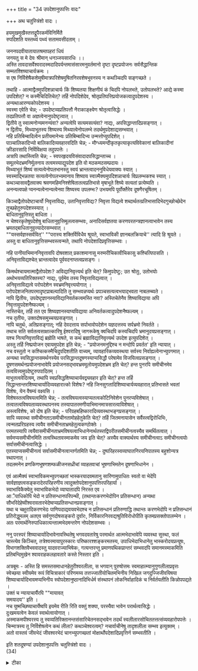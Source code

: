+++
title = "34 उपदेशानुपपत्तिः वादः"

+++
अथ चतुस्त्रिंशो वादः ।  

हयमुखमुखैस्तत्तद्रूपैरकर्मविनिर्मितै  
रुपदिशति यस्तथ्यं पथ्यं सतामवसीदताम् ।  

जननपदवीयातायातश्रमापहरां धियं  
जनयतु स मे देवः श्रीमान् धनञ्जयसारधिः ।।  
अस्ति तावदासर्वेश्वरादस्मदादिपर्यन्तमासंसारमनुवर्तमानो दृष्टा दृष्टप्रयोजनः सर्वसैद्धान्तिक सम्मतश्शिष्याचार्यक्रमः ।  
स एष निर्विशेषैकशेमुषीमात्रपरिशेषमुषितनिरवशेषभुवनस्य न कथञ्चिदपि सङ्गच्छते ।  

तथाहि - आत्माद्वैतमुपदिशन्नाचार्यः किं शिष्यतया शिक्षणीयं कं चिदपि नोपलभते, उतोपलभते? आद्ये कस्मा उपदिशेत्? न कस्मैचिदितिचेत्? तर्हि नोपदिशेदेव, श्रोतृप्रतिपत्तिप्रयोजकत्वादुपदेशस्य ।  
अन्यथाआरण्यकोपदेशस्य ।  
स्वस्मा एवेति चेन्न; - उपदेष्टव्यप्रतिपत्तौ नैराकाङ्क्ष्येण श्रोतृत्वासिद्धेः ।  
तदप्रतिपत्तौ वा अज्ञत्वेनानुपदेष्टृत्वात् ।  
द्वितीये तु स्वात्मनोन्यमनन्यंवा? अन्यत्वेपि सत्यमसत्यंवा? नाद्यः, अपसिद्धान्तादिप्रसङ्गात् ।  
न द्वितीयः, मिथ्याभूतस्य शिष्यस्य मिथ्यात्वेनोपलम्भे तदर्थमुपदेशाद्यसम्भवात् ।  
नहि प्रतिबिम्बादित्वेन प्रतीयमानेभ्यः प्रतिबिम्बादिभ्य उन्मत्तोप्युपदिशेत् ।  
पाञ्चालिकादिभ्यो बालिकादिव्यवहारवदिति चेन्न; - मौग्ध्यमन्दीकृतकृत्याकृत्यविवेकानां बालिकादीनां क्रीडारसादि निर्विविक्षया तदुपपत्तेः ।  
अत्रापि तथास्त्विति चेन्न; - स्वपरहृदयविसंवादादपसिद्धान्ताच्च ।  
समूलभेदभ्रमनिर्मूलनाय तत्वमस्याद्युपदेश इति वो मठकमठसम्प्रदायः ।  
मिथ्याभूतं शिष्यं सत्यत्वेनोपलभानस्तु स्वयं भ्रान्तत्वादननुविधेयवाक्यः स्यात् ।  
स्वस्माद्भिन्नतया सत्यत्वेनोपलभ्यमानाय शिष्याय स्वात्मैक्यमुपदिशन्नाचार्यः विप्रलम्भकश्च स्यात् ।  
कथञ्चासावद्वैतवाक्य श्रवणमहिमनिश्शेषितातत्वप्रतिभासे मृषाभूते शिष्ये सत्यतां प्रत्येष्यति ।  
अनन्यत्वपक्षे प्यनन्यत्वेनान्यत्वेनवा शिष्यस्य उपलम्भः? उभयमपि पूर्वोक्तैरेव दूषणैरचूषितम् ।  

किञ्चाद्वैतोपदेष्टाचार्यो निवृत्ताविद्यः, उतानिवृत्ताविद्यः? निवृत्ता विद्यत्वे शब्दार्थतत्प्रतिभासादिभेदगुच्छोच्छेदेन तुच्छहेतुरुपदेशस्स्यात् ।  
बाधितानुवृत्तिस्तु बाधिता ।  
न चेश्वरकृतेषूपदेशेषु बाधितानुवृत्तिमूलत्वसम्भवः, अनादिसर्वज्ञतया करणपरतन्त्रज्ञानत्वाभावेन तस्य भ्रमतद्बाधितानुवृत्त्यादेरसम्भवात् ।  
""यस्सर्वज्ञस्सर्ववित्'' ""परास्य शक्तिर्विविधैव श्रूयते, स्वाभाविकी ज्ञानबलक्रियाचे'' त्यादि हि श्रूयते ।  
अस्तु वा बाधितानुवृत्तिसम्भवस्त्वन्मते, तथापि नोपदेशादिप्रवृत्तिसम्भवः ।  

नहि पानीयाभिमाननिवृत्तावपि दोषवशात् प्रकाशमानासु मरुमरीचिकावीचिकासु कश्चित्पिपासति ।  
अनिवृत्ताविद्यश्चेत् भ्रान्तत्वादेव पूर्ववदनाप्तत्वप्रसङ्गः ।  

किमर्थश्चायमात्माद्वैतोपदेशः? अविद्यानिवृत्त्यर्थ इति चेत्? किमुपदेष्टुः; उत श्रोतुः, उतोभयोः अथोभयव्यतिरिक्तस्य? नाद्यः, पूर्वमेव तस्य निवृत्ताविद्यत्वात् ।  
अनिवृत्ताविद्यत्वे परोपदेशेन स्वभ्रमनिवृत्त्ययोगात् ।  
परोपदेशजनितपरमादृष्टप्राबल्यादिति तु सम्भवन्नप्यर्थः प्रपञ्चसत्यत्वभयाद्भवता नाबलम्ब्यते ।  
नापि द्वितीयः, उपदेष्टृज्ञानस्याविद्यानिवर्तकत्वमस्ति नवा? अस्तिचेतेनैव शिष्याविद्याया अपि निवृत्तावुपदेशनैष्फल्यम् ।  
नास्तिचेत्, तर्हि तत एव शिष्यज्ञानस्याप्यविद्याया अनिवर्तकत्वादुपदेशनैष्फल्यम् ।  
नच तृतीयः, उक्तदोषसमुच्चयप्रसङ्गात् ।  
नापि चतुर्थः, अतिप्रसङ्गात्; नहि देवदत्ताय सर्पाभावोपदेशेन यज्ञदत्तस्य सर्पभ्रमो निवर्तते ।  
तथाच सति सर्वतत्वसाक्षात्कारिषु ईश्वरादिषु जागरूकेषु क्वचिदपि कस्यचिदपि भ्रमानुदयप्रसङ्गात् ।  
यश्च नित्यनिवृत्ताविद्यं ब्रह्मेति भाषते, स कथं ब्रह्माविद्यानिवृत्त्यर्थ उपदेश इत्युपदिशेत् ।  
अस्तु तर्हि निष्प्रयोजन एवायमुपदेश इति चेन्न; - "प्रयोजनमनुद्दिश्च न मन्दोपि प्रवर्तत' इति न्यायात् ।  
नच वस्तुतो न कश्चित्कस्मैचिदुपदिशतीति वाच्यम्, व्यावहारिकव्यवस्थया सर्वस्य निर्वाह्यत्वेनाभ्युपगमात् ।  
अन्यथा स्वसिद्धान्तसमर्थनस्येव परसिद्धान्तदूषणस्याप्यसिद्धौ परेषामेव विजयित्वप्रसङ्गात् ।  
दूषणसमर्थनप्रयोजनाभावेपि प्रयोजनसद्भावभ्रममूलोयमुपदेशभ्रम इति चेत्? हन्त पुनरपि समीचीनमेव तत्ववित्त्वमुपदेष्टुरुपपादितम् ।  
माभूत्तत्ववेदित्वम्, तथापि स्वप्रसिद्धशिष्याचार्यवद्व्यवहार इति चेत्? हन्त तर्हि सिद्धान्तान्तरशिष्याचार्यादिव्यवहारात्को विशेषः? नहि जिनसुगतादिशिष्याचार्यव्यवहारात् प्रतिभासते भवतां विशेषः, येन वैषम्यं वक्ष्यसि ।  
विशेषस्तत्वविषयत्वमिति चेन्न; - तत्वविषयत्वस्याप्यतत्वकोटिनिवेशेन पुनरप्यविशेषात् ।  
तत्वातत्वविषयताव्यवस्थापनस्य तस्यापातरमणीयाभिमानमात्रसारत्वाविशेषात् ।  
अस्त्वविशेषः, को दोष इति चेन्न; - परिग्रहबहिष्कारादिव्यवस्थाभङ्गप्रसङ्गात् ।  
सापि व्यवस्था समीचीनताऽसमीचीनतामोहहेतुकेति चेत्? तर्हि जितमनायासेन सर्वैस्त्वद्विरोधिभिः, त्वन्मतप्ररिग्रहस्य त्वयैव समीचीनताभ्रमहेतुत्वकण्ठोक्तेः ।  
परमतस्यापि त्वयैवासमीचीनताभ्रमविषयत्वाभिधानेनार्थतस्तद्विपरीतसमीचीनत्वस्यैव समर्थितत्वात् ।  
सर्वमप्यसमीचीनमिति तत्वस्थितावस्माकमेव जय इति चेत्? अस्यैव वाक्यार्थस्य समीचीनत्वाऽ समीचीनत्वयोः सर्वासमीचीनत्वासिद्धेः ।  
एतस्याप्यसमीचीनत्वं सर्वासमीचीनत्वान्तर्गतमिति चेन्न; - दुष्परिहरस्वव्याघातनिरयनिपातस्य बहुशोन्यत्र स्थापनात् ।  
तदलमनेन व्रणकिणभूषणशम्फळीजनसध्रीचां व्याहतवाचां भूषणाभिमतेन दूषणाभिधानेन ।  

एवं आत्मैक्यं स्वाभाविकमभ्युपगच्छतां भास्करयादवमतानु सारिणामुपाधितः स्वतो वा भेदेपि सार्वज्ञाज्ञत्वसङ्करादेरपरिहरणीय त्वादुक्तोपदेशानुपपत्तिरपरिहार्या ।  
स्वाभाविकैक्येतु स्वाभाविकभेदो व्याघातादपि निरस्त एव ।  
आैपाधिकोपि भेदो न प्रतिसन्धानपरिपन्थी, (तथान्तःकरणभेदोपिन प्रतिसन्धान) अन्यथा सौभरिदेहेष्वीश्वरावतारभेदेष्वप्यप्रतिसन्धानप्रसङ्गात् ।  
यथा च चक्षुरादिकरणभेदः पाणिपदाद्यवयवभेदश्च न प्रतिसन्धानं प्रतिरुणाद्धि तथान्तः करणभेदोपि न प्रतिसन्धानं प्रतिरोद्धुमलम् अतएव सर्वगुणदोषसङ्करो दुर्वारः, निर्विकारनिरवद्यश्रुतिविरोधोपीति कृतमप्रसक्तोपालम्भेन ।  
अतः परमार्थनिरुपाधिकात्यन्तात्मभेदमन्तरेण नोपदेशसम्भवः ।  

ननु परस्परं शिष्याचार्यादिभावेनावस्थितेषु भगवदवतारेषु परमार्थत आत्मभेदाभावेपि व्यवस्था सुस्था, फलं चास्त्येव किञ्चित्, तत्रेश्वरमायापुरस्कारः परिष्कारश्शङ्करमतस्य, उपाधिभेदाभिधानेतु भास्करोदयप्रत्यूषः, विभागशक्तिवैभववादस्तु यादवराज्याभिषेकः, गत्यन्तरन्तु प्रमाणपथिकप्रान्तरं सम्भवदपि समानमस्माकमिति प्रतिबन्दिमुखेन श्वावराहकलहावतारे कस्ते निस्तार इति ।  

अत्रबूमः - अस्ति हि समस्तसमाधानहेतुरीश्वरलीला, स भगवान् पुरुषोत्तमः स्वमाहात्म्यानुगुणलीलाप्रवृत्तः स्वेच्छया स्वीयमेव रूपं विचित्राकारं परिणमय्य तत्तज्जातीयोचितमभिनीय निखिल जगदुज्जिजीवयिषया शिष्याचार्यादिभावमप्यभिनीय स्वोपदेशानुष्ठानादिभिर्धर्म संस्थापनं लोकनिर्वाहादिकं च निर्वर्तयतीति किन्नोपपद्यते ।  
उक्तं च न्यायाचार्यैरपि ""मायावत्   
समयादय'' इति ।  
नच युष्मच्छिष्याचार्येष्वपि इयमेव रीति रिति वक्तुं शक्या, परस्यैवा भावेन परार्थत्वासिद्धेः ।  
दुःखमयत्वेन केवलं स्वार्थत्वायोगात् ।  
अस्माकमपीश्वरस्य तु स्वव्यतिरिक्तानन्तसंसारिचेतनसद्भावेन तदर्थं स्वलीलारसोचिततत्तत्संव्यवहारोपपत्तेः ।  
चिन्मात्रस्य तु निर्विशेषत्वेन कथं लीला? कथञ्चेश्वरत्वम्? नचार्वाचीनेषु तादृशलीला सम्भव इत्युक्तम् ।  
अतो वास्तवं जीवभेदं जीवश्वरभेदं चानभ्युपगच्छतां मोक्षार्थोपदेशादिप्रवृत्तिर्न सम्भवतीति ।  

इति शतदूषण्यां उपदेशानुपपत्तिः चतुस्त्रिंशो वादः ।  
(34)

<details><summary>टीका</summary>

संविदैक्ये एकस्य ज्ञानात्परस्यापि ज्ञानत्वात् ज्ञाना ज्ञानयोरयोगेन शिष्याचार्य भावायोगादुपदेशानु पपत्तिस्तद्भेदेतु - तदुपपत्तिरिति सङ्गत्यावादार्थं संगृह्णातिह्यमुखेति। अवसीदतां सतां दुखिभ्यः सदूभ्य इत्यर्थः चतुर्थ्यर्थे षष्ठी। उपदिशतीत्यनेन धनं जयसारथिरित्यनेन च वादार्थस्सूचितः आसंसारमित्यव्ययी भावः । संसारमभि व्याप्येत्यर्थः ।।स एष इति। शेमुषीमात्रस्य परिशेषो यथा भवति तथा मुषित कृत्स्न प्रपञ्चस्येत्यर्थः । तुनु प्रपञ्च भेदस्य व्यावहारिकस्य सत्वादुपदेशः कथं नोपपद्यत इत्यत्राहःतथाहीति। उपदेशस्य संप्रदाननियमो नास्तीति शङ्कतेःन कस्मैचिदिति । अन्यथेति। प्रतिपत्ति प्रयोजकत्वाभावे वेदान्तानामरप्यरोदन वदप्रयोजन कत्वाभावे वेदान्तानामख्यरोदनवद प्रयोजकत्व प्रसङ्ग इत्यर्थः । आरप्यकमुपनिषत् ।उपपेष्टव्येति। उपदेष्टस्यार्थस्य स्वेन प्रतिपत्तौ बुमुत्साविरहान्न श्रोतृत्व सम्भव इत्यर्थः। तदप्रतिपत्ताविति । तन्प्रतिपत्तिम् लक उपदेश एव स्यादित्यर्थः । अन्यमनन्यं वेति । उपलभ्यत इत्यनुषङ्गः ।अपसिद्धान्तादिति। अद्वैतहानेरिति भावः । आदिपदेन वस्तुतोऽन्यत्वे त्वदुक्तन्यायेन दृग्दृश्य संबन्धत्वानुपपत्तेस्तदुपलम्भोऽपित्वयाऽ रूपपाद इत्यादिकमभि प्रेत्वं मिथ्याभूतमपि विशिष्यमिथ्यात्वेनोपलभते उत सत्यत्वेनेति विकल्पमभिप्रेत्याद्यं दूषयतिः - मिथ्याभूतस्येति। आदिपदेन तदर्थानुष्ठानं गृह्यते । ननु मिथ्याभूतेनोपलभ्यमानायैव शिष्यायोप देशोऽस्तु । चैतन्याभावे ज्ञाते सालभञ्जिकादिभ्यः क्षीरदानादि व्यवहार दर्शनादिति शङ्कते पाञ्चालिकादिभ्य इति ।मौग्ध्यमङ्गीकृतेति। इदमुपलक्षणं ।। ज्ञातत्वादिकमारोप्यापि व्यवहारः स्यादेवेति द्रष्टव्यं । अत्रापि कृत्याकृत्यविवेकमांद्यादुप देशोऽस्त्वित्यर्थः ।स्वपरेति। आचार्यस्य विवेकिता पूर्तेस्सर्वैरक्ष्युपगमादिति भावः ।अपसिद्धान्तादिति। अज्ञस्योपदेष्ट्रत्वस्यानभ्युपगमादिति भावः । अपसिद्धान्तमेवोपपादयतिःसमूलेतितथा च तत्वमस्यादि वाक्यार्थज्ञनवत एवोपदेष्ट व्यत्वात्सर्वमिथ्यात्व ज्ञानस्या वश्यकतया विवेकमान्द्यमयुक्त मित्यर्थः । मठस्य कमठा इवमठकमठाःकमठा यथा बहिर्नजानन्ति तद्वदज्ञा इत्यर्थः ।मिथ्याभूतमिति। शिष्यः स्व प्रत्युपदेशादेव स्वस्मिन् गुरोस्सत्यत्व बुद्धिं जानन् तद्विपरीतमिथ्यात्वोपदेशे नाचार्ये भ्रान्तत्वादि शङ्कया तद्वाक्यं न श्रद्धधीतेत्यर्थः । आचार्यलक्षणमपि न स्याद्दभ्या सूयाविप्रलम्भादि वर्जितत्वादित्याहःस्वस्माद्भिन्नतयेति। आचार्यस्य सत्यता 
प्रतिपत्तिरवेन स्यादित्याह कथं चेति । अतत्व प्रति भासत्वभिन्ने सत्यता प्रतिभासस्येति भावः ।पूर्वोक्तैरेवेति। अन्यत्वेनोपलंभपक्षे । ननु विधेयवाक्यत्व विप्रलम्भकवाक्यत्व ज्ञानासम्भवाः पूर्वोक्त दोषाः । अनन्यत्वेनोपलम्भपक्षे उपदेष्टव्य प्रतिपत्ति तदप्रतिपत्त्योः श्रोतृत्व वक्तृत्वासिद्धी पूर्वोक्त दोषौ । यद्यप्युभयबहिर्थावेनोपलम्भस्सम्भवति । तथापि तदन्यत्वेन ज्ञानाभावे उपदेशफलस्य श्रोतरिबोधोत्पादस्य ज्ञानस्या सम्भवात्प्रवृत्तिर्न स्यादिति भावः ।किञ्चद्वैतीति। अद्वैतं - द्वैतमिथ्यात्वं ।शब्दार्थेति।शब्दो - विषयतयार्थः । प्रतिपाद्यतया तत्प्रतिभास वागादिकमपेक्षितं । तत्रोपदेशहेतु भूत प्रतिभासाद्यसम्भवात्सामग्रयुच्छेदे तुच्छहेतुक उपदेश स्यादित्यर्थः । गुच्छः - समुदायः ननु शब्दार्थयोर्बाधितयोर्बाधितानुवृत्त्या तत्प्रविभानसम्भवान्न सामग्रयुच्छेद इत्यत्राहःबाधितानु वृत्तिस्त्विति।करणपरतन्त्रेति। तथात्वेहि करणदोषाद्भ्रमः संभाव्येतेति भावः । अनादि सर्वज्ञतायां करणपरतंत्राभावे च प्रमाणमाहःयस्सर्वज्ञ इति। आचार्यस्य बाधितानुवृत्तिमभ्युपेत्याहः - अस्तु वेति । पानीयाभिमानेति। अप्रामान्यनिश्चये प्रामाण्यशङ्काशून्यनीयम भ्रमस्य विशष्टस्य निवृत्तिरभिप्रेता भ्रममात्रस्यानु वृत्तेस्ततश्च शिष्यादिरसत्य इति ज्ञानवतो गुरोर्नतान् प्रत्युपदेशस्सम्भवतीति भावः ।अनिवृत्तेति। तत्वज्ञाने सत्यविद्या निवृत्तेरावश्यकत्वात्तदनिवृत्तौ तत्वाज्ञानाभावादुपदेष्टृत्वं न स्यादिति भावः । प्रयोजनाथावाच्चोपदेशो न युक्त इत्याहःकिमर्थ इति।परेति। समानाधिकरण ज्ञानस्यैव विद्यानिवर्तकत्वाभावादिति भावः । प्रपञ्च सत्यत्व भयादिति । दृष्टद्वारा ज्ञाननिवत्यत्वे पुरुषोत्तमदर्शन निवर्त्यपापवत्सत्यता प्रसङ्ग इति भावः ।स्वस्येति। तथाचोपदेश सामग्रयभाव इति भावः ।नास्ति चेदिति। अविद्यानिवृत्तिर्नास्ति चेदिति भावः ।तत एवेति। गुरुज्ञानस्याविद्यानिवर्तकत्वा भावात्तुल्यन्यायेन शिष्यज्ञानस्याप्य विद्या निवर्तकत्वायोगाद्युपदेशानर्थक्य मित्यर्थः ।तथा च सतीति। व्यधिकरणज्ञानस्य निवर्तकत्व इत्यर्थः । आदिशब्देन योगिनोविवक्षिताः ।यच्चेति। नित्यनिवृत्ताविद्यं ब्रह्मैवकोजीव इति पक्षस्तस्मिन् पक्षेस्तुरामुपदेशानुपपत्तिरित्याहः - यच्चेति। मिथ्यात्वादुपदेशस्य तदनुपपत्तिर्न दोषायेत्याशङ्कयाहः - न चेति । व्यावहारिकेति। व्यावहारिक प्रयोजनोद्देशादि व्यवस्थया लोक व्यवहारस्य समर्थ्यत्वदित्यर्थः ।अन्यथेति। मिथ्यात्वादेवस्वांगी कृतस्योपदेशस्यानिर्वांह्यत्वे तद्वदेव प्रतिवादिनिर्णयस्यापि मिथ्यात्वेन तद्दूषणस्यकर्तव्यतया तदसिद्धौ परेषामेव विजयत्व प्रसङ्ग इत्यर्थः ।दूषणेति। उपदेशोऽस्था द्वैतरूप स्वमत समर्थनं । द्वैतरूप परमतदूषणं चेत्युभयात्मकंः तादृशस्यो पदेशस्य प्रयोजनाभावेऽपि प्रयोजन भ्रममूलोऽयमुपदेश इत्यर्थः ।हन्तेति। गुरोः परम भ्रान्तत्वमेवोपपादि भावाभ्यां तत्वविषयत्वा तत्वविषयत्वादि व्यवस्था त्वदभिमत न्यायानामसामीचीन्यस्य साधितत्वात्तदभिमानमात्रं तु नो दावपि समानमित्यर्थः ।परिग्रहेति। त्वया जिनमतादि बहिष्कार्यं किमर्थं क्रियते परिग्रह एव किं न क्रियत इत्यर्थः । आदि पदेन तदनुक्तानुज्ञानं गृह्यते भ्रमाद्यवस्थेति शङ्कतेः - सापीति । तर्हि जितमिति। त्वन्मतमेव बहिष्कार्यं परमतमेव स्वीकार्यमिति पर्यवस्यतीति भावः । ननु समीचीनमसमी चीनमिति विभागो नास्त्येव सर्वमप्य समीचीनमेव इदमेवमतमस्माकमिति शङ्कतेः - सर्वमितिसर्वासमीचीनत्वे एकस्य वाक्यस्य समीचीनत्वमेतत्समीचीनत्वस्यैव सिद्धान्तस्य समीचीनत्वादस्या सामीचीन्ये - एको न सर्वांत समिचीन्या (+++) भावः । इदं वाक्यं स्वस्याप्य सामीचीन्यं समर्थयत इत्याशङ्क्यतमिति भावः । स्वाप्नाचार्यस्य तत्ववित्त्वा भावेऽपि स्वप्नोपदेशवदस्त्विति शङ्कतेः - मा भूदिति। व्यवहारः उपदेशः श्रवणं च ।तर्हीति। आचार्यस्यातत्व वित्वविशेषादिति भावः । अतत्ववित्वेप्युपदेश वैशम्यमस्त्वित्यत आहःनहीति। काकुगर्भं । जिन सुगतादि शिष्याचार्यं व्यवहाराद्भवतां व्यवहार विशेषो न प्रतीयत इत्येतन्नास्ति किं न प्रतीयतं एव तथा च तद प्रतिपत्तेर्भवतां वैषम्यं वक्तुं न शक्यमिति भावः । ननु सिद्धान्तेप्युपदेशस्य तत्वविषयत्वादेव वैषम्यं वाच्यं । तत्पूर्व पक्षिणोप्यस्त्वित्याशङ्कतेः - विशेष इति। तत्व विषयत्वस्य मिथ्यात्वेन वस्तुतदभावस्यो भयत्रा विशेषादिति भावः । ननु तत्व विषयत्व तदभावाभ्यां वैषम्यं न ब्रूमः । किन्तु तत्व विषयत्वा(++++)भ्या मित्यत्राहः - तत्वा तत्वेति। मूलभूतन्यायानां समीचीनस्य तदस्वस्या सामीचीन्यमपि स्वसमीचीन्यायत्तमिति व्याघातो मिथ्यात्वादि खण्डने दर्शित इत्याहः - सर्वसमीचीनत्वेति । व्रणिकिणेति। विरूपता पादका (+++) नां स्वरूपतापादकत्व भ्रमवतीनामिव दूषणानां भूषणत्व भ्रमवत्तयात्यंत पारमत्वं सूच्यते । यादवादिमतेप्युपदेशानु पपत्तिमतिदिशतिः - एवमिति। प्रसङ्गात्स्वाभाविक भेदवादं दूषयतिः - स्वाभाविकेति। अपि शब्द उपदेशानुपपत्तिं सूचयति । प्रसङ्गाद्भास्कर पक्षेमपि दूषयतिः - आैपाधिक इति। न प्रतिसन्धान परिपन्थीति । तथा चा प्रतिसन्धानार्थमौपाधिक भेदकल्पनं व्यर्थमिति भावः ननु सौभर्यादि शरीरेऽपि प्रतिसन्धानं नास्त्येवेत्यत्राहः - यथाचेति। उपकरणत्वा विंशेषेऽकं तरवैषम्यस्य प्रयोजकत्वादिति भावः ।अत एवेति। एतादृश भेदस्य व्यवस्थापकत्वाभाव देवेत्यर्थः । साङ्कर्ये दोषमाहः - निर्विकारेति। परमार्थत्यनेन कल्पित भेदव्यावृत्तिःनिरूपाधिकेतिभास्करमतव्यावृत्तिः ।अत्यन्तपदेनयादवमत व्यावृत्तिः । 
भेदस्यात्यन्तिकत्वमभेदासहिष्णुत्वं । ननु भवतापि वास्तवभेदा भावेऽपि शिष्याचार्य व्यवस्थाभ्युप गम्यते । तथास्माकमस्त्विति शङ्कतेःफलं चेति। फलाभावे प्रवृत्त्ययोगात्फलं चास्तति भावः। मायापरस्कारः - मायाधीन भेद पुरस्कारः - विभागशक्ति वैभववादः शक्तिमाहात्म्याधीन विभागा इत्यर्थः प्रमाणपथिकप्रान्तरं प्रामाणिकानां दूरं प्रमाण शून्यमिति यावत् - एकस्य वराहस्य बहुभिः कलहः - श्वावराहकलहः भगवल्लीलैव निस्तार इत्याहः - अत्र ब्रूम इति। तद्विष्णोतिः सभगवानिति। अस्ति ह्यत्र प्रयोजनं परनुग्रता हादिरिति प्रयोजनार्थं प्रवृत्ति व्यवस्था चोपपद्यत इति भावः ।उक्तं चेति। सर्गाद्यकाले व्यवहारा भवेन व्युत्पत्तिग्रहो नोपपद्यत इत्यनोक्तमुदयनेन"मायावत्समयादय'' (न्या कु.2.3)इति इदं च तेनैव विवृतं यथा हि सूत्र संचाराधिष्ठितदारु पुत्रिकादिकमिदमानयेति प्रयुङ्के स (+++) दारु पुत्रकस्तं तथा करोति तथा चेत न व्यापारादिवत्तदर्शितालोऽपि व्युत्पाद्यत एव तथं हापिस्यादिति । एवं प्रतिबंदीं पराकृत्ये दानींमीश्वरस्यापि परमते शिष्याचार्य व्यवहारोऽपपन्न इत्यत्राहः - चिन्मात्रस्येति। ननु विशे (++++)शलीलाद्यसम्भवेप्यर्वाचीनानां लीलया शिष्याचार्यादि भावोऽस्त्वित्यत्राहः - अर्वाचीनाना मिति ।आचार्यस्य तत्वदर्शित्व लीलादि प्रतिसंधानासम्भवः अतत्वदर्शित्वेत्वाचार्यत्वाद्यनुपपत्तिरिति भावः ।।
वत्सकुलजलधि कौस्तुभ नृसिंहगुरुसुतेन सिंहदेवेन कृतायां शतदूषणी टीकायां चतुस्त्रिंशो वादस्समाप्तः ।।
</details>

